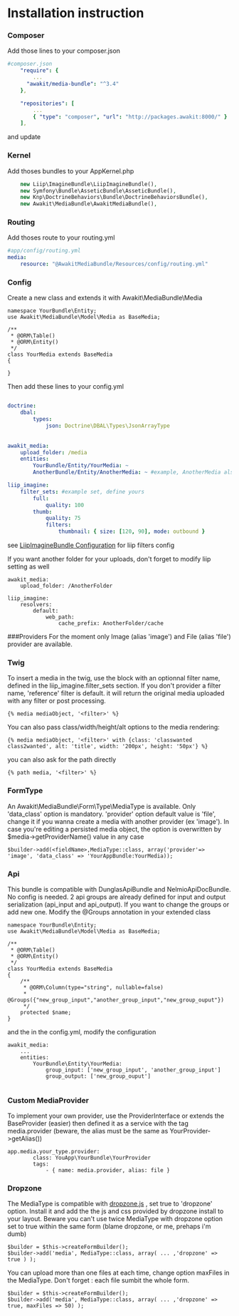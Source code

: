 Installation instruction
===================

### Composer

Add those lines to your composer.json

```yaml
#composer.json
    "require": {
        ...
      "awakit/media-bundle": "^3.4"
    },

    "repositories": [
        ...
        { "type": "composer", "url": "http://packages.awakit:8000/" }
    ],
```

and update

### Kernel

Add thoses bundles to your AppKernel.php

```PHP
    new Liip\ImagineBundle\LiipImagineBundle(),
    new Symfony\Bundle\AsseticBundle\AsseticBundle(),
    new Knp\DoctrineBehaviors\Bundle\DoctrineBehaviorsBundle(),
    new Awakit\MediaBundle\AwakitMediaBundle(),
```

### Routing

Add thoses route to your routing.yml

```yaml
#app/config/routing.yml
media:
    resource: "@AwakitMediaBundle/Resources/config/routing.yml"
```
    
    
### Config

Create a new class and extends it with Awakit\MediaBundle\Media
```
namespace YourBundle\Entity;
use Awakit\MediaBundle\Model\Media as BaseMedia;

/**
 * @ORM\Table()
 * @ORM\Entity()
 */
class YourMedia extends BaseMedia
{

}
```


Then add these lines to your config.yml
```yaml

doctrine:
    dbal:
        types:
            json: Doctrine\DBAL\Types\JsonArrayType
            
            
awakit_media:
    upload_folder: /media
    entities:
        YourBundle/Entity/YourMedia: ~
        AnotherBundle/Entity/AnotherMedia: ~ #example, AnotherMedia also extends Awakit\MediaBundle\Entity\Media, you can define as much as media class you need 

liip_imagine:
    filter_sets: #example set, define yours
        full: 
            quality: 100
        thumb:
            quality: 75
            filters:
                thumbnail: { size: [120, 90], mode: outbound }
```

see [LiipImagineBundle Configuration](http://symfony.com/doc/current/bundles/LiipImagineBundle/configuration.html) for liip filters config


If you want another folder for your uploads, don't forget to modify liip setting as well
```
awakit_media:
    upload_folder: /AnotherFolder

liip_imagine:
    resolvers:
        default:
            web_path:
                cache_prefix: AnotherFolder/cache
```



###Providers
For the moment only Image (alias 'image') and File (alias 'file') provider are available.


### Twig
To insert a media in the twig, use the block with an optionnal filter name, defined in the liip_imagine.filter_sets section.
If you don't provider a filter name, 'reference' filter is default. it will return the original media uploaded with any filter or post processing.
```
{% media mediaObject, '<filter>' %}
```
You can also pass class/width/height/alt options to the media rendering:
```
{% media mediaObject, '<filter>' with {class: 'classwanted class2wanted', alt: 'title', width: '200px', height: '50px'} %}
```


you can also ask for the path directly
```
{% path media, '<filter>' %}
```


### FormType
An Awakit\MediaBundle\Form\Type\MediaType is available. Only 'data_class' option is mandatory.
'provider' option default value is 'file', change it if you wanna create a media with another provider (ex 'image').
In case you're editing a persisted media object, the option is overwritten by $media->getProviderName() value in any case
```
$builder->add(<fieldName>,MediaType::class, array('provider'=> 'image', 'data_class' => 'YourAppBundle:YourMedia));
```


### Api
This bundle is compatible with DunglasApiBundle and NelmioApiDocBundle. No config is needed.
2 api groups are already defined for input and output serialization (api_input and api_output). If you want to change the groups or add new one. Modify the @Groups annotation in your extended class

```
namespace YourBundle\Entity;
use Awakit\MediaBundle\Model\Media as BaseMedia;

/**
 * @ORM\Table()
 * @ORM\Entity()
 */
class YourMedia extends BaseMedia
{
    /**
     * @ORM\Column(type="string", nullable=false)
     * @Groups({"new_group_input","another_group_input","new_group_ouput"})
     */
    protected $name;
}
```

and the in the config.yml, modify the configuration

```
awakit_media:
    ...
    entities:
        YourBundle\Entity\YourMedia:
            group_input: ['new_group_input', 'another_group_input']
            group_output: ['new_group_ouput']
            
```

### Custom MediaProvider
To implement your own provider, use the ProviderInterface or extends the BaseProvider (easier) 
then defined it as a service with the tag media.provider (beware, the alias must be the same as YourProvider->getAlias())

```
app.media.your_type.provider:
        class: YouApp\YourBundle\YourProvider
        tags:
            - { name: media.provider, alias: file }
``` 


### Dropzone
The MediaType is compatible with [dropzone.js](http://www.dropzonejs.com/) , set true to 'dropzone' option. Install it and add the the js and css provided by dropzone install to your layout.
Beware you can't use twice MediaType with dropzone option set to true within the same form (blame dropzone, or me, prehaps i'm dumb)
```
$builder = $this->createFormBuilder();
$builder->add('media', MediaType::class, array( ... ,'dropzone' => true ) );
```

You can upload more than one files at each time, change option maxFiles in the MediaType. Don't forget : each file sumbit the whole form.
```
$builder = $this->createFormBuilder();
$builder->add('media', MediaType::class, array( ... ,'dropzone' => true, maxFiles => 50) );
```